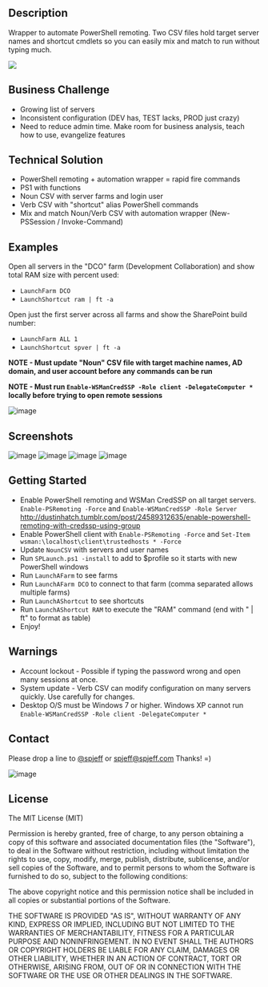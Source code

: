 ## Description
Wrapper to automate PowerShell remoting. Two CSV files hold target server names and shortcut cmdlets so you can easily mix and match to run without typing much.

[![](https://raw.githubusercontent.com/spjeff/splaunch/master/doc/download.png)](https://github.com/spjeff/splaunch/releases/download/SPLaunch/SPLaunch.zip)

## Business Challenge
* Growing list of servers
* Inconsistent configuration (DEV has, TEST lacks, PROD just crazy)
* Need to reduce admin time. Make room for business analysis, teach how to use, evangelize features

## Technical Solution
* PowerShell remoting + automation wrapper = rapid fire commands
* PS1 with functions
* Noun CSV with server farms and login user
* Verb CSV with "shortcut" alias PowerShell commands
* Mix and match Noun/Verb CSV with automation wrapper (New-PSSession / Invoke-Command)

## Examples
Open all servers in the "DCO" farm (Development Collaboration) and show total RAM size with percent used:
* `LaunchFarm DCO`
* `LaunchShortcut ram | ft -a`

Open just the first server across all farms and show the SharePoint build number:
* `LaunchFarm ALL 1`
* `LaunchShortcut spver | ft -a`

**NOTE - Must update "Noun" CSV file with target machine names, AD domain, and user account before any commands can be run**

**NOTE - Must run `Enable-WSManCredSSP -Role client -DelegateComputer *` locally before trying to open remote sessions**

![image](https://raw.githubusercontent.com/spjeff/splaunch/master/doc/splaunch-context.png)

## Screenshots
![image](https://raw.githubusercontent.com/spjeff/splaunch/master/doc/1.png)
![image](https://raw.githubusercontent.com/spjeff/splaunch/master/doc/2.png)
![image](https://raw.githubusercontent.com/spjeff/splaunch/master/doc/3.png)
![image](https://raw.githubusercontent.com/spjeff/splaunch/master/doc/4.png)

## Getting Started
* Enable PowerShell remoting and WSMan CredSSP on all target servers. `Enable-PSRemoting -Force` and `Enable-WSManCredSSP -Role Server` http://dustinhatch.tumblr.com/post/24589312635/enable-powershell-remoting-with-credssp-using-group
* Enable PowerShell client with `Enable-PSRemoting -Force` and `Set-Item wsman:\localhost\client\trustedhosts * -Force`
* Update `NounCSV` with servers and user names
* Run `SPLaunch.ps1 -install` to add to $profile so it starts with new PowerShell windows
* Run `LaunchAFarm` to see farms
* Run `LaunchAFarm DCO` to connect to that farm (comma separated allows multiple farms)
* Run `LaunchAShortcut` to see shortcuts
* Run `LaunchAShortcut RAM` to execute the "RAM" command (end with " | ft" to format as table)
* Enjoy!

## Warnings
* Account lockout - Possible if typing the password wrong and open many sessions at once.
* System update - Verb CSV can modify configuration on many servers quickly. Use carefully for changes.
* Desktop O/S must be Windows 7 or higher. Windows XP cannot run `Enable-WSManCredSSP -Role client -DelegateComputer *`

## Contact
Please drop a line to [@spjeff](https://twitter.com/spjeff) or [spjeff@spjeff.com](mailto:spjeff@spjeff.com)
Thanks!  =)

![image](http://img.shields.io/badge/first--timers--only-friendly-blue.svg?style=flat-square)


## License

The MIT License (MIT)

Permission is hereby granted, free of charge, to any person obtaining a copy of this software and associated documentation files (the "Software"), to deal in the Software without restriction, including without limitation the rights to use, copy, modify, merge, publish, distribute, sublicense, and/or sell copies of the Software, and to permit persons to whom the Software is furnished to do so, subject to the following conditions:

The above copyright notice and this permission notice shall be included in all copies or substantial portions of the Software.

THE SOFTWARE IS PROVIDED "AS IS", WITHOUT WARRANTY OF ANY KIND, EXPRESS OR IMPLIED, INCLUDING BUT NOT LIMITED TO THE WARRANTIES OF MERCHANTABILITY, FITNESS FOR A PARTICULAR PURPOSE AND NONINFRINGEMENT. IN NO EVENT SHALL THE AUTHORS OR COPYRIGHT HOLDERS BE LIABLE FOR ANY CLAIM, DAMAGES OR OTHER LIABILITY, WHETHER IN AN ACTION OF CONTRACT, TORT OR OTHERWISE, ARISING FROM, OUT OF OR IN CONNECTION WITH THE SOFTWARE OR THE USE OR OTHER DEALINGS IN THE SOFTWARE.